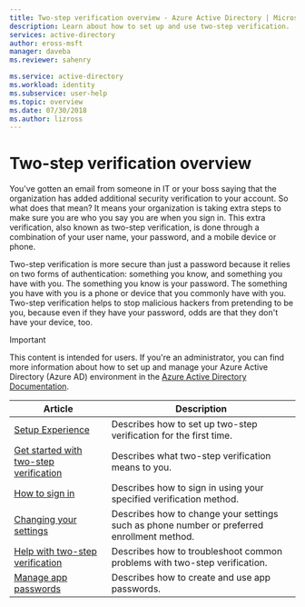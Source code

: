 ```yaml
---
title: Two-step verification overview - Azure Active Directory | Microsoft Docs
description: Learn about how to set up and use two-step verification.
services: active-directory
author: eross-msft
manager: daveba
ms.reviewer: sahenry

ms.service: active-directory
ms.workload: identity
ms.subservice: user-help
ms.topic: overview
ms.date: 07/30/2018
ms.author: lizross
---
```



# Two-step verification overview

You've gotten an email from someone in IT or your boss saying that the organization has added additional security verification to your account. So what does that mean? It means your organization is taking extra steps to make sure you are who you say you are when you sign in. This extra verification, also known as two-step verification, is done through a combination of your user name, your password, and a mobile device or phone.

Two-step verification is more secure than just a password because it relies on two forms of authentication: something you know, and something you have with you. The something you know is your password. The something you have with you is a phone or device that you commonly have with you. Two-step verification helps to stop malicious hackers from pretending to be you, because even if they have your password, odds are that they don't have your device, too.

>[!Important]
>This content is intended for users. If you're an administrator, you can find more information about how to set up and manage your Azure Active Directory (Azure AD) environment in the [Azure Active Directory Documentation](https://docs.microsoft.com/azure/active-directory).

|Article |Description |
|------|------------|
|[Setup Experience](multi-factor-authentication-end-user-first-time.md) |Describes how to set up two-step verification for the first time.|
|[Get started with two-step verification](multi-factor-authentication-end-user.md)|Describes what two-step verification means to you.| 
|[How to sign in](user-help-sign-in.md)|Describes how to sign in using your specified verification method.|
|[Changing your settings](multi-factor-authentication-end-user-manage-settings.md) |Describes how to change your settings such as phone number or preferred enrollment method.|
|[Help with two-step verification](multi-factor-authentication-end-user-troubleshoot.md) |Describes how to troubleshoot common problems with two-step verification.|
|[Manage app passwords](multi-factor-authentication-end-user-app-passwords.md) |Describes how to create and use app passwords.|
